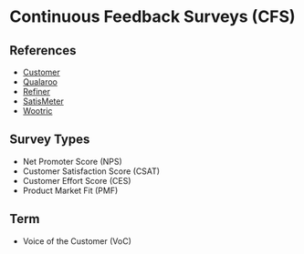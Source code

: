 # Continuous Feedback Surveys (CFS)

<!--
https://blog.track.co/o-que-e-customer-effort-score/
https://checkmarket.com/blog/csat-ces-nps-compared/
-->

## References

- [Customer](https://customer.io/)
- [Qualaroo](https://qualaroo.com/)
- [Refiner](https://refiner.io/)
- [SatisMeter](https://satismeter.com/)
- [Wootric](https://wootric.com/)

<!--
https://delighted.com/
https://userguiding.com/
https://github.com/satismeter
https://github.com/refiner-io
https://gartner.com/smarterwithgartner/unveiling-the-new-and-improved-customer-effort-score/
https://blog.track.co/o-que-e-customer-effort-score/
-->

## Survey Types

- Net Promoter Score (NPS)
- Customer Satisfaction Score (CSAT)
- Customer Effort Score (CES)
- Product Market Fit (PMF)

## Term

- Voice of the Customer (VoC)
